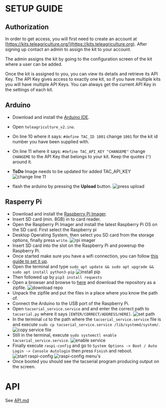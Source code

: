 # SETUP GUIDE

## Authorization

In order to get access, you will first need to create an account at [https://kits.teleagriculture.org/](https://kits.teleagriculture.org). After signing up contact an admin to assign the kit to your account. 

The admin assigns the kit by going to the configuration screen of the kit where a user can be added.

Once the kit is assigned to you, you can view its details and retrieve its API Key. The API Key gives access to exactly one kit, so if you have multiple kits you will have multiple API Keys. You can always get the current API Key in the settings of each kit.

## Arduino

- Download and install the [Arduino IDE](https://www.arduino.cc/en/software).
- Open `teleagriculture_v2.ino`.
- On line 10 where it says: `#define TAC_ID 1001` change `1001` for the kit id number you have been supplied with.
- On line 11 where it says: `#define TAC_API_KEY "CHANGEME"` change `CHANGEME` to the API Key that belongs to your kit. Keep the quotes (`"`) around it.
- **ToDo** Image needs to be updated for added TAC_API_KEY ![change line 11](https://gitlab.com/teleagriculture/community/-/raw/main/doc/images/ard01.png)

- flash the arduino by pressing the **Upload** button.
  ![press upload](https://gitlab.com/teleagriculture/community/-/raw/90a191bf26f24467d258fe4d3be05e8bc58d356a/doc/images/ard02.png)

## Rasperry Pi

- Download and install the [Raspberry Pi Imager](https://www.raspberrypi.com/software/).
- Insert SD card (min. 8GB) in to card reader.
- Open the Raspberry Pi Imager and install the latest Raspberry Pi OS on the SD card. First select the Raspberry pi
- Desktop Operating System, then select you SD card from the storage options, finally press `write`.
  ![rpi imager](https://gitlab.com/teleagriculture/community/-/raw/main/doc/images/rpi_imager.png)
- Insert SD card into the slot on the Raspberry Pi and powerup the Raspberry Pi.
- Once started make sure you have a wifi connection, you can follow [this guide to set it up](https://www.raspberrypi.com/documentation/computers/configuration.html#using-the-desktop).
- Open the terminal and type `sudo apt update && sudo apt upgrade && sudo apt install python3-pip`
  ![install pip](https://gitlab.com/teleagriculture/community/-/raw/main/doc/images/rpi_install_pip.png)
- Then followed up by `pip3 install requests`
- Open a browser and browse to [here](https://gitlab.com/teleagriculture/community) and download the repository as a zipfile.
  ![download repo](https://gitlab.com/teleagriculture/community/-/raw/main/doc/images/download_community_repo.png)
- Unpack the zipfile and put the files in a place where you know the path of.
- Connect the Arduino to the USB port of the Raspberry Pi.
- Open `tacserial_service.service` and and enter the correct path to `tacserial.py` where it says `[ENTER/CORRECT/ADDRESS/HERE]`.
  ![set path](https://gitlab.com/teleagriculture/community/-/raw/main/doc/images/set_path_in_service_file.png)
- In the terminal `cd` to the path where the `tacserial_service.service` file is and execute `sudo cp tacserial_service.service /lib/systemd/system/`.
  ![copy service file](https://gitlab.com/teleagriculture/community/-/raw/main/doc/images/copy_service_file.png)
- Still in the terminal, execute `sudo systemctl enable tacserial_service.service`.
  ![enable service](https://gitlab.com/teleagriculture/community/-/raw/main/doc/images/enable_service.png)
- Finally execute `raspi-config` and go to `System Options -> Boot / Auto Login -> Console Autologin` then press `Finish` and reboot.
  ![start raspi-config](https://gitlab.com/teleagriculture/community/-/raw/main/doc/images/start_raspi_config.png)
  ![raspi-config menu's](https://gitlab.com/teleagriculture/community/-/raw/main/doc/images/raspi_config_consoleboot.png)
- Once booted you should see the tacserial program producing output on the screen.

# API

See [API.md](API.md)
